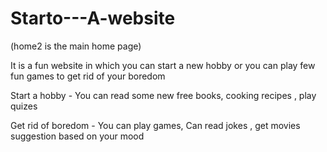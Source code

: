 # Starto---A-website
(home2 is the main home page)

It is a fun website in which you can start a new hobby or you can play few fun games to get rid of your boredom

Start a hobby - You can read some new free books, cooking recipes , play quizes

Get rid of boredom - You can play games, Can read jokes , get movies suggestion based on your mood
